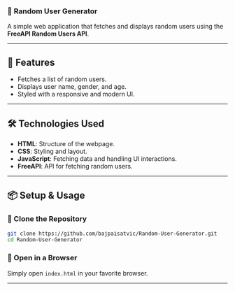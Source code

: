 
### 📌 **Random User Generator**  

A simple web application that fetches and displays random users using the **FreeAPI Random Users API**.  

---

## 🚀 **Features**  
- Fetches a list of random users.  
- Displays user name, gender, and age.  
- Styled with a responsive and modern UI.  

---

## 🛠 **Technologies Used**  
- **HTML**: Structure of the webpage.  
- **CSS**: Styling and layout.  
- **JavaScript**: Fetching data and handling UI interactions.  
- **FreeAPI**: API for fetching random users.  

---

## 📦 **Setup & Usage**  

### 🔹 Clone the Repository  
```bash
git clone https://github.com/bajpaisatvic/Random-User-Generator.git
cd Random-User-Generator
```

### 🔹 Open in a Browser  
Simply open `index.html` in your favorite browser.

---

